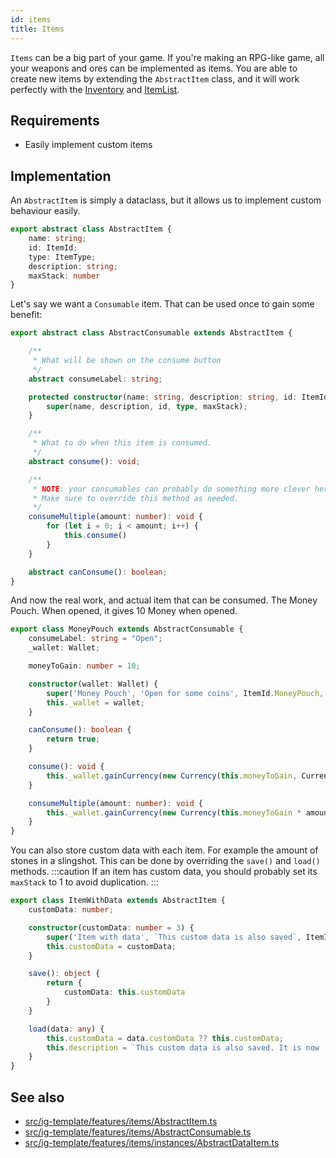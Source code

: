 ```yaml
---
id: items
title: Items
---
```


`Items` can be a big part of your game. If you're making an RPG-like game, all your weapons and ores can be implemented
as items. You are able to create new items by extending the `AbstractItem` class, and it will work perfectly with
the [Inventory](../Features/inventory.md) and [ItemList](../Features/item-list.md).

## Requirements

- Easily implement custom items

## Implementation

An `AbstractItem` is simply a dataclass, but it allows us to implement custom behaviour easily.

```ts title="src/ig-template/tools/item/AbstractItem.ts"
export abstract class AbstractItem {
    name: string;
    id: ItemId;
    type: ItemType;
    description: string;
    maxStack: number
}
```

Let's say we want a `Consumable` item. That can be used once to gain some benefit:

```ts title="src/ig-template/tools/item/Consumable.ts"
export abstract class AbstractConsumable extends AbstractItem {

    /**
     * What will be shown on the consume button
     */
    abstract consumeLabel: string;

    protected constructor(name: string, description: string, id: ItemId, type: ItemType, maxStack: number = Infinity) {
        super(name, description, id, type, maxStack);
    }

    /**
     * What to do when this item is consumed.
     */
    abstract consume(): void;

    /**
     * NOTE: your consumables can probably do something more clever here.
     * Make sure to override this method as needed.
     */
    consumeMultiple(amount: number): void {
        for (let i = 0; i < amount; i++) {
            this.consume()
        }
    }

    abstract canConsume(): boolean;
}
```

And now the real work, and actual item that can be consumed. The Money Pouch. When opened, it gives 10 Money when
opened.

```ts title="src/ig-template/tools/item/instances/MoneyPouch.ts"
export class MoneyPouch extends AbstractConsumable {
    consumeLabel: string = "Open";
    _wallet: Wallet;

    moneyToGain: number = 10;

    constructor(wallet: Wallet) {
        super('Money Pouch', 'Open for some coins', ItemId.MoneyPouch, ItemType.Consumable);
        this._wallet = wallet;
    }

    canConsume(): boolean {
        return true;
    }

    consume(): void {
        this._wallet.gainCurrency(new Currency(this.moneyToGain, CurrencyType.Money));
    }

    consumeMultiple(amount: number): void {
        this._wallet.gainCurrency(new Currency(this.moneyToGain * amount, CurrencyType.Money));
    }
}
```

You can also store custom data with each item. For example the amount of stones in a slingshot. This can be done by
overriding the `save()` and `load()` methods.
:::caution If an item has custom data, you should probably set its `maxStack` to 1 to avoid duplication.
:::

```ts
export class ItemWithData extends AbstractItem {
    customData: number;

    constructor(customData: number = 3) {
        super('Item with data', `This custom data is also saved`, ItemId.ItemWithData, ItemType.Default, 1);
        this.customData = customData;
    }

    save(): object {
        return {
            customData: this.customData
        }
    }

    load(data: any) {
        this.customData = data.customData ?? this.customData;
        this.description = `This custom data is also saved. It is now (${this.customData})`;
    }
}
```

## See also

- [src/ig-template/features/items/AbstractItem.ts](https://github.com/123ishaTest/igt-library/blob/master/src/ig-template/features/items/AbstractItem.ts)
- [src/ig-template/features/items/AbstractConsumable.ts](https://github.com/123ishaTest/igt-library/blob/master/src/ig-template/features/items/AbstractConsumable.ts)
- [src/ig-template/features/items/instances/AbstractDataItem.ts](https://github.com/123ishaTest/igt-library/blob/master/src/ig-template/features/items/instances/AbstractDataItem.ts)
